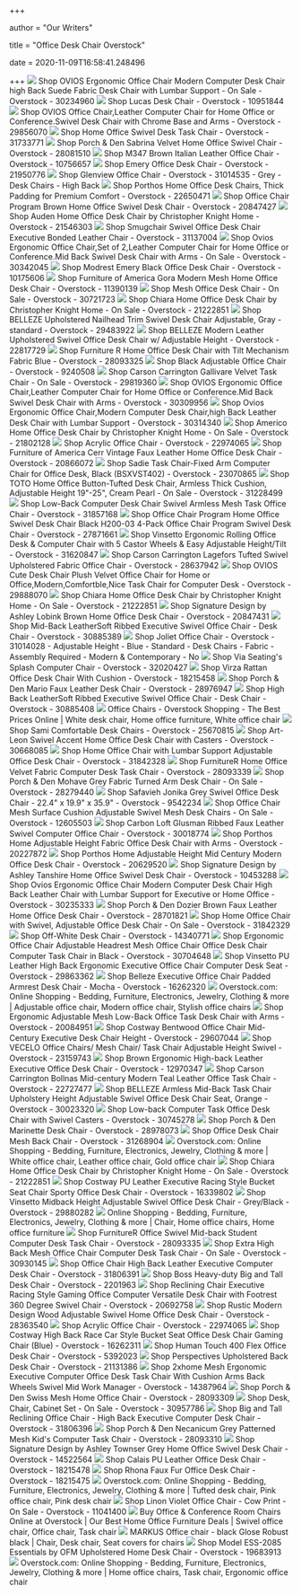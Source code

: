 +++
        
author = "Our Writers"
        
title = "Office Desk Chair Overstock"
        
date = 2020-11-09T16:58:41.248496
        
+++
[ ![](https://ak1.ostkcdn.com/images/products/30234960/Ovios-Ergonomic-Office-Chair-Computer-Desk-Chair-Suede-Fabric-Desk-Chair-with-Lumbar-Support-for-Executive-or-Home-Office-5ffd4177-31c8-4d2a-9574-8dce65b1637e_600.jpg?impolicy=medium)](https://ak1.ostkcdn.com/images/products/30234960/Ovios-Ergonomic-Office-Chair-Computer-Desk-Chair-Suede-Fabric-Desk-Chair-with-Lumbar-Support-for-Executive-or-Home-Office-5ffd4177-31c8-4d2a-9574-8dce65b1637e_600.jpg?impolicy=medium) Shop OVIOS Ergonomic Office Chair Modern Computer Desk Chair high Back  Suede Fabric Desk Chair with Lumbar Support - On Sale - Overstock - 30234960
[ ![](https://ak1.ostkcdn.com/images/products/10951844/Lucas-Desk-Chair-5ebed254-9109-43a5-94c3-53382db57240_600.jpg?impolicy=medium)](https://ak1.ostkcdn.com/images/products/10951844/Lucas-Desk-Chair-5ebed254-9109-43a5-94c3-53382db57240_600.jpg?impolicy=medium) Shop Lucas Desk Chair - Overstock - 10951844
[ ![](https://ak1.ostkcdn.com/images/products/29856070/OVIOS-Office-Chair-Computer-Chair-for-Home-Office-or-Conference.Swivel-Desk-Chair-with-Golden-Base-and-Arms-ed147dc9-18e4-4117-be2b-89cc270b6c65_600.jpg?impolicy=medium)](https://ak1.ostkcdn.com/images/products/29856070/OVIOS-Office-Chair-Computer-Chair-for-Home-Office-or-Conference.Swivel-Desk-Chair-with-Golden-Base-and-Arms-ed147dc9-18e4-4117-be2b-89cc270b6c65_600.jpg?impolicy=medium) Shop OVIOS Office Chair,Leather Computer Chair for Home Office or  Conference.Swivel Desk Chair with Chrome Base and Arms - Overstock -  29856070
[ ![](https://ak1.ostkcdn.com/images/products/is/images/direct/679f156b411538bb3f8f534814f2d41947d6f0d2/Home-Office-Swivel-Desk-Task-Chair.jpg?impolicy=medium)](https://ak1.ostkcdn.com/images/products/is/images/direct/679f156b411538bb3f8f534814f2d41947d6f0d2/Home-Office-Swivel-Desk-Task-Chair.jpg?impolicy=medium) Shop Home Office Swivel Desk Task Chair - Overstock - 31733771
[ ![](https://ak1.ostkcdn.com/images/products/is/images/direct/255e318957c6e7b39c8fffe3f7014954dc07edbe/Porch-%26-Den-Sabrina-Velvet-Home-Office-Swivel-Chair.jpg?impolicy=medium)](https://ak1.ostkcdn.com/images/products/is/images/direct/255e318957c6e7b39c8fffe3f7014954dc07edbe/Porch-%26-Den-Sabrina-Velvet-Home-Office-Swivel-Chair.jpg?impolicy=medium) Shop Porch & Den Sabrina Velvet Home Office Swivel Chair - Overstock -  28081510
[ ![](https://ak1.ostkcdn.com/images/products/10756657/M347-Genuine-Brown-Italian-Leather-Office-Chair-58bb1401-d4ce-4b23-a6b2-765d83b35e3d_600.jpg?impolicy=medium)](https://ak1.ostkcdn.com/images/products/10756657/M347-Genuine-Brown-Italian-Leather-Office-Chair-58bb1401-d4ce-4b23-a6b2-765d83b35e3d_600.jpg?impolicy=medium) Shop M347 Brown Italian Leather Office Chair - Overstock - 10756657
[ ![](https://ak1.ostkcdn.com/images/products/21950776/Emery-Office-Desk-Chair-05128253-496e-474f-9e72-4695b0ec313d_600.jpg?impolicy=medium)](https://ak1.ostkcdn.com/images/products/21950776/Emery-Office-Desk-Chair-05128253-496e-474f-9e72-4695b0ec313d_600.jpg?impolicy=medium) Shop Emery Office Desk Chair - Overstock - 21950776
[ ![](https://ak1.ostkcdn.com/images/products/is/images/direct/38f385c67cc5c86928724c11435fb4175b34db12/Glenview-Office-Chair.jpg?impolicy=medium)](https://ak1.ostkcdn.com/images/products/is/images/direct/38f385c67cc5c86928724c11435fb4175b34db12/Glenview-Office-Chair.jpg?impolicy=medium) Shop Glenview Office Chair - Overstock - 31014535 - Grey - Desk Chairs -  High Back
[ ![](https://ak1.ostkcdn.com/images/products/is/images/direct/f53f219edd08872c7b20d33835b9230751fa605d/Porthos-Home-Office-Desk-Chairs%2C-Thick-Padding-for-Premium-Comfort.jpg?impolicy=medium)](https://ak1.ostkcdn.com/images/products/is/images/direct/f53f219edd08872c7b20d33835b9230751fa605d/Porthos-Home-Office-Desk-Chairs%2C-Thick-Padding-for-Premium-Comfort.jpg?impolicy=medium) Shop Porthos Home Office Desk Chairs, Thick Padding for Premium Comfort -  Overstock - 22650471
[ ![](https://ak1.ostkcdn.com/images/products/is/images/direct/ba75c8e391cde5981aa30b5a1d9a4b2953f9941e/Office-Chair-Program-Brown-Home-Office-Swivel-Desk-Chair.jpg?impolicy=medium)](https://ak1.ostkcdn.com/images/products/is/images/direct/ba75c8e391cde5981aa30b5a1d9a4b2953f9941e/Office-Chair-Program-Brown-Home-Office-Swivel-Desk-Chair.jpg?impolicy=medium) Shop Office Chair Program Brown Home Office Swivel Desk Chair - Overstock -  20847427
[ ![](https://ak1.ostkcdn.com/images/products/21546303/Auden-Home-Office-Desk-Chair-by-Christopher-Knight-Home-73d07c50-0c42-4239-9f21-2f8e2bd2b4bd_600.jpg?impolicy=medium)](https://ak1.ostkcdn.com/images/products/21546303/Auden-Home-Office-Desk-Chair-by-Christopher-Knight-Home-73d07c50-0c42-4239-9f21-2f8e2bd2b4bd_600.jpg?impolicy=medium) Shop Auden Home Office Desk Chair by Christopher Knight Home - Overstock -  21546303
[ ![](https://ak1.ostkcdn.com/images/products/31137004/Smugchair-Swivel-Office-Desk-Chair-Executive-Bonded-Leather-Chair-e5ba8835-4e0b-45e6-816d-87e6eb95c304_600.jpg?impolicy=medium)](https://ak1.ostkcdn.com/images/products/31137004/Smugchair-Swivel-Office-Desk-Chair-Executive-Bonded-Leather-Chair-e5ba8835-4e0b-45e6-816d-87e6eb95c304_600.jpg?impolicy=medium) Shop Smugchair Swivel Office Desk Chair Executive Bonded Leather Chair -  Overstock - 31137004
[ ![](https://ak1.ostkcdn.com/images/products/30342045/OVIOS-Ergonomic-Office-Chair-Set-of-2-Leather-Computer-Chair-for-Home-Office-or-Conference.Mid-Back-Swivel-Desk-Chair-with-Arms-fc2d8fd4-5f8c-436c-833e-222b2e37ba94_600.jpg?impolicy=medium)](https://ak1.ostkcdn.com/images/products/30342045/OVIOS-Ergonomic-Office-Chair-Set-of-2-Leather-Computer-Chair-for-Home-Office-or-Conference.Mid-Back-Swivel-Desk-Chair-with-Arms-fc2d8fd4-5f8c-436c-833e-222b2e37ba94_600.jpg?impolicy=medium) Shop Ovios Ergonomic Office Chair,Set of 2,Leather Computer Chair for Home  Office or Conference.Mid Back Swivel Desk Chair with Arms - On Sale -  Overstock - 30342045
[ ![](https://ak1.ostkcdn.com/images/products/10175606/Modrest-Emery-Black-Office-Desk-Chair-4750b070-92ff-4f1e-98ea-d80f948e9ff1_600.jpg?impolicy=medium)](https://ak1.ostkcdn.com/images/products/10175606/Modrest-Emery-Black-Office-Desk-Chair-4750b070-92ff-4f1e-98ea-d80f948e9ff1_600.jpg?impolicy=medium) Shop Modrest Emery Black Office Desk Chair - Overstock - 10175606
[ ![](https://ak1.ostkcdn.com/images/products/11390139/Furniture-of-America-Kraemer-Web-Mesh-Adjustable-Office-Chair-f82edba7-749e-4ad2-96a9-d3ccb98e74ab_600.jpg?impolicy=medium)](https://ak1.ostkcdn.com/images/products/11390139/Furniture-of-America-Kraemer-Web-Mesh-Adjustable-Office-Chair-f82edba7-749e-4ad2-96a9-d3ccb98e74ab_600.jpg?impolicy=medium) Shop Furniture of America Gora Modern Mesh Home Office Desk Chair -  Overstock - 11390139
[ ![](https://ak1.ostkcdn.com/images/products/30721723/Mesh-Office-Desk-Chair-b7310ecd-ee15-4063-91db-3859713a2cf6_600.jpg?impolicy=medium)](https://ak1.ostkcdn.com/images/products/30721723/Mesh-Office-Desk-Chair-b7310ecd-ee15-4063-91db-3859713a2cf6_600.jpg?impolicy=medium) Shop Mesh Office Desk Chair - On Sale - Overstock - 30721723
[ ![](https://ak1.ostkcdn.com/images/products/is/images/direct/d85eacf2cf62335988f2a75b0a12316d64ccee92/Chiara-Home-Office-Desk-Chair-by-Christopher-Knight-Home.jpg?impolicy=medium)](https://ak1.ostkcdn.com/images/products/is/images/direct/d85eacf2cf62335988f2a75b0a12316d64ccee92/Chiara-Home-Office-Desk-Chair-by-Christopher-Knight-Home.jpg?impolicy=medium) Shop Chiara Home Office Desk Chair by Christopher Knight Home - On Sale -  Overstock - 21222851
[ ![](https://ak1.ostkcdn.com/images/products/is/images/direct/5028b964a0c3e0efb0fbf444e4aa0245c077203f/BELLEZE-Upholstered-Fabric-Task-Chair-Nailhead-Trim-Swivel-Office-Desk-Chair-Height-Adjustable%2C-Gray.jpg?impolicy=medium)](https://ak1.ostkcdn.com/images/products/is/images/direct/5028b964a0c3e0efb0fbf444e4aa0245c077203f/BELLEZE-Upholstered-Fabric-Task-Chair-Nailhead-Trim-Swivel-Office-Desk-Chair-Height-Adjustable%2C-Gray.jpg?impolicy=medium) Shop BELLEZE Upholstered Nailhead Trim Swivel Desk Chair Adjustable, Gray -  standard - Overstock - 29483922
[ ![](https://ak1.ostkcdn.com/images/products/is/images/direct/f2f972748668980fdcaeca6d5954e3d7bfaa259f/BELLEZE-Modern-Leather-Upholstered-Swivel-Office-Desk-Chair-w--Adjustable-Height.jpg?impolicy=medium)](https://ak1.ostkcdn.com/images/products/is/images/direct/f2f972748668980fdcaeca6d5954e3d7bfaa259f/BELLEZE-Modern-Leather-Upholstered-Swivel-Office-Desk-Chair-w--Adjustable-Height.jpg?impolicy=medium) Shop BELLEZE Modern Leather Upholstered Swivel Office Desk Chair w/  Adjustable Height - Overstock - 22817729
[ ![](https://ak1.ostkcdn.com/images/products/28093325/FurnitureR-Home-Office-Executive-Chair-with-Tilt-Mechanism-Fabric-Blue-1e4c8e08-8199-422f-9393-ca5ff20a095a_600.jpg?impolicy=medium)](https://ak1.ostkcdn.com/images/products/28093325/FurnitureR-Home-Office-Executive-Chair-with-Tilt-Mechanism-Fabric-Blue-1e4c8e08-8199-422f-9393-ca5ff20a095a_600.jpg?impolicy=medium) Shop Furniture R Home Office Desk Chair with Tilt Mechanism Fabric Blue -  Overstock - 28093325
[ ![](https://ak1.ostkcdn.com/images/products/9240508/Black-Adjustable-Office-Chair-02ed0c34-5fd8-41ec-a54f-069223c0b222_600.jpg?impolicy=medium)](https://ak1.ostkcdn.com/images/products/9240508/Black-Adjustable-Office-Chair-02ed0c34-5fd8-41ec-a54f-069223c0b222_600.jpg?impolicy=medium) Shop Black Adjustable Office Chair - Overstock - 9240508
[ ![](https://ak1.ostkcdn.com/images/products/29819360/Carson-Carrington-Gallivare-Velvet-Task-Chair-0742fe8a-2a1e-4f65-8661-77e9329a29a7_600.jpg?impolicy=medium)](https://ak1.ostkcdn.com/images/products/29819360/Carson-Carrington-Gallivare-Velvet-Task-Chair-0742fe8a-2a1e-4f65-8661-77e9329a29a7_600.jpg?impolicy=medium) Shop Carson Carrington Gallivare Velvet Task Chair - On Sale - Overstock -  29819360
[ ![](https://ak1.ostkcdn.com/images/products/is/images/direct/92212a29be9d337b4136836012beb20b6565de79/OVIOS-Ergonomic-Office-Chair%2CLeather-Computer-Chair-for-Home-Office-or-Conference.Mid-Back-Swivel-Desk-Chair-with-Arms.jpg?impolicy=medium)](https://ak1.ostkcdn.com/images/products/is/images/direct/92212a29be9d337b4136836012beb20b6565de79/OVIOS-Ergonomic-Office-Chair%2CLeather-Computer-Chair-for-Home-Office-or-Conference.Mid-Back-Swivel-Desk-Chair-with-Arms.jpg?impolicy=medium) Shop OVIOS Ergonomic Office Chair,Leather Computer Chair for Home Office or  Conference.Mid Back Swivel Desk Chair with Arms - Overstock - 30309956
[ ![](https://ak1.ostkcdn.com/images/products/30314340/Ovios-Ergonomic-Office-Chair-Modern-Computer-Desk-Chair-high-Back-Leather-Desk-Chair-with-Lumbar-Support-e5bc504e-f809-494a-8805-a13bb1d0825b_600.jpg?impolicy=medium)](https://ak1.ostkcdn.com/images/products/30314340/Ovios-Ergonomic-Office-Chair-Modern-Computer-Desk-Chair-high-Back-Leather-Desk-Chair-with-Lumbar-Support-e5bc504e-f809-494a-8805-a13bb1d0825b_600.jpg?impolicy=medium) Shop Ovios Ergonomic Office Chair,Modern Computer Desk Chair,high Back Leather  Desk Chair with Lumbar Support - Overstock - 30314340
[ ![](https://ak1.ostkcdn.com/images/products/is/images/direct/484433cc0d1bf25f157749582a829573e8144fb8/Americo-Home-Office-Desk-Chair-by-Christopher-Knight-Home.jpg)](https://ak1.ostkcdn.com/images/products/is/images/direct/484433cc0d1bf25f157749582a829573e8144fb8/Americo-Home-Office-Desk-Chair-by-Christopher-Knight-Home.jpg) Shop Americo Home Office Desk Chair by Christopher Knight Home - On Sale -  Overstock - 21802128
[ ![](https://ak1.ostkcdn.com/images/products/22974065/Acrylic-Office-Chair-ca8aa6da-74bf-4d73-a4f1-ea43dad7700f_600.jpg?impolicy=medium)](https://ak1.ostkcdn.com/images/products/22974065/Acrylic-Office-Chair-ca8aa6da-74bf-4d73-a4f1-ea43dad7700f_600.jpg?impolicy=medium) Shop Acrylic Office Chair - Overstock - 22974065
[ ![](https://ak1.ostkcdn.com/images/products/20866072/Furniture-of-America-Denton-Tufted-Breathable-Leatherette-Office-Chair-f5046349-201a-4cd4-bcb1-77c0b6827832_600.jpg?impolicy=medium)](https://ak1.ostkcdn.com/images/products/20866072/Furniture-of-America-Denton-Tufted-Breathable-Leatherette-Office-Chair-f5046349-201a-4cd4-bcb1-77c0b6827832_600.jpg?impolicy=medium) Shop Furniture of America Cerr Vintage Faux Leather Home Office Desk Chair  - Overstock - 20866072
[ ![](https://ak1.ostkcdn.com/images/products/23070865/Sadie-Task-Chair-Fixed-Arm-Computer-Chair-for-Office-Desk-Black-BSXVST402-3462c9e5-d0dc-47a1-968a-595530ec647e_600.jpg?impolicy=medium)](https://ak1.ostkcdn.com/images/products/23070865/Sadie-Task-Chair-Fixed-Arm-Computer-Chair-for-Office-Desk-Black-BSXVST402-3462c9e5-d0dc-47a1-968a-595530ec647e_600.jpg?impolicy=medium) Shop Sadie Task Chair-Fixed Arm Computer Chair for Office Desk, Black  (BSXVST402) - Overstock - 23070865
[ ![](https://ak1.ostkcdn.com/images/products/is/images/direct/7cff1680931035ba46d620ee05be83d7e30d8300/TOTO-Home-Office-Button-Tufted-Desk-Chair%2C-Armless-Thick-Cushion%2C-Adjustable-Height-19%22-25%22%2C-Cream-Pearl.jpg?impolicy=medium)](https://ak1.ostkcdn.com/images/products/is/images/direct/7cff1680931035ba46d620ee05be83d7e30d8300/TOTO-Home-Office-Button-Tufted-Desk-Chair%2C-Armless-Thick-Cushion%2C-Adjustable-Height-19%22-25%22%2C-Cream-Pearl.jpg?impolicy=medium) Shop TOTO Home Office Button-Tufted Desk Chair, Armless Thick Cushion,  Adjustable Height 19"-25", Cream Pearl - On Sale - Overstock - 31228499
[ ![](https://ak1.ostkcdn.com/images/products/is/images/direct/a788955620a53a0811706a0c00cbd4681d092462/Low-Back-Computer-Desk-Chair-Swivel-Armless-Mesh-Task-Office-Chair.jpg?impolicy=medium)](https://ak1.ostkcdn.com/images/products/is/images/direct/a788955620a53a0811706a0c00cbd4681d092462/Low-Back-Computer-Desk-Chair-Swivel-Armless-Mesh-Task-Office-Chair.jpg?impolicy=medium) Shop Low-Back Computer Desk Chair Swivel Armless Mesh Task Office Chair -  Overstock - 31857168
[ ![](https://ak1.ostkcdn.com/images/products/is/images/direct/44d44a0427ee4fb5eb4839a15ca710ede26ce2a5/Office-Chair-Program-Home-Office-Swivel-Desk-Chair-Black-H200-03-4-Pack-Office-Chair-Program-Swivel-Desk-Chair.jpg?impolicy=medium)](https://ak1.ostkcdn.com/images/products/is/images/direct/44d44a0427ee4fb5eb4839a15ca710ede26ce2a5/Office-Chair-Program-Home-Office-Swivel-Desk-Chair-Black-H200-03-4-Pack-Office-Chair-Program-Swivel-Desk-Chair.jpg?impolicy=medium) Shop Office Chair Program Home Office Swivel Desk Chair Black H200-03  4-Pack Office Chair Program Swivel Desk Chair - Overstock - 27871661
[ ![](https://ak1.ostkcdn.com/images/products/is/images/direct/e53f5434c0bba9672b5c531c0d9639fbc552d94e/Vinsetto-Ergonomic-Rolling-Office-Desk-%26-Computer-Chair-with-5-Castor-Wheels-%26-Easy-Adjustable-Height-Tilt.jpg?impolicy=medium)](https://ak1.ostkcdn.com/images/products/is/images/direct/e53f5434c0bba9672b5c531c0d9639fbc552d94e/Vinsetto-Ergonomic-Rolling-Office-Desk-%26-Computer-Chair-with-5-Castor-Wheels-%26-Easy-Adjustable-Height-Tilt.jpg?impolicy=medium) Shop Vinsetto Ergonomic Rolling Office Desk & Computer Chair with 5 Castor  Wheels & Easy Adjustable Height/Tilt - Overstock - 31620847
[ ![](https://ak1.ostkcdn.com/images/products/28637942/Regent-Tufted-Button-Swivel-Upholstered-Fabric-Office-Chair-a737d69b-b64f-494e-bac9-6f2645d5bd61_600.jpg?impolicy=medium)](https://ak1.ostkcdn.com/images/products/28637942/Regent-Tufted-Button-Swivel-Upholstered-Fabric-Office-Chair-a737d69b-b64f-494e-bac9-6f2645d5bd61_600.jpg?impolicy=medium) Shop Carson Carrington Lagefors Tufted Swivel Upholstered Fabric Office  Chair - Overstock - 28637942
[ ![](https://ak1.ostkcdn.com/images/products/29888070/OVIOS-Cute-Desk-Chair-Plush-Velvet-Office-Chair-for-Home-or-Office-Modern-Comfortble-Nice-Task-Chair-for-Computer-Desk-5b163ac8-1008-410f-bf59-e3ac895c0bca_600.jpg?impolicy=medium)](https://ak1.ostkcdn.com/images/products/29888070/OVIOS-Cute-Desk-Chair-Plush-Velvet-Office-Chair-for-Home-or-Office-Modern-Comfortble-Nice-Task-Chair-for-Computer-Desk-5b163ac8-1008-410f-bf59-e3ac895c0bca_600.jpg?impolicy=medium) Shop OVIOS Cute Desk Chair Plush Velvet Office Chair for Home or Office,Modern,Comfortble,Nice  Task Chair for Computer Desk - Overstock - 29888070
[ ![](https://ak1.ostkcdn.com/images/products/is/images/direct/d16368ad46eb0af02ef4a129d63bed217ef85d71/Chiara-Home-Office-Desk-Chair-by-Christopher-Knight-Home.jpg?impolicy=medium)](https://ak1.ostkcdn.com/images/products/is/images/direct/d16368ad46eb0af02ef4a129d63bed217ef85d71/Chiara-Home-Office-Desk-Chair-by-Christopher-Knight-Home.jpg?impolicy=medium) Shop Chiara Home Office Desk Chair by Christopher Knight Home - On Sale -  Overstock - 21222851
[ ![](https://ak1.ostkcdn.com/images/products/20847431/Signature-Design-by-Ashley-Lobink-Brown-Home-Office-Desk-Chair-c978da0d-f339-4394-8f78-51320c2b18db_600.jpg?impolicy=medium)](https://ak1.ostkcdn.com/images/products/20847431/Signature-Design-by-Ashley-Lobink-Brown-Home-Office-Desk-Chair-c978da0d-f339-4394-8f78-51320c2b18db_600.jpg?impolicy=medium) Shop Signature Design by Ashley Lobink Brown Home Office Desk Chair -  Overstock - 20847431
[ ![](https://ak1.ostkcdn.com/images/products/is/images/direct/f7c6896284152f4315ea163779190d311954bb25/Mid-Back-LeatherSoft-Ribbed-Executive-Swivel-Office-Chair---Desk-Chair.jpg?impolicy=medium)](https://ak1.ostkcdn.com/images/products/is/images/direct/f7c6896284152f4315ea163779190d311954bb25/Mid-Back-LeatherSoft-Ribbed-Executive-Swivel-Office-Chair---Desk-Chair.jpg?impolicy=medium) Shop Mid-Back LeatherSoft Ribbed Executive Swivel Office Chair - Desk Chair  - Overstock - 30885389
[ ![](https://ak1.ostkcdn.com/images/products/is/images/direct/bada514e097d32f1d0ad6323f359241d8c3c253c/Joliet-Office-Chair.jpg?impolicy=medium)](https://ak1.ostkcdn.com/images/products/is/images/direct/bada514e097d32f1d0ad6323f359241d8c3c253c/Joliet-Office-Chair.jpg?impolicy=medium) Shop Joliet Office Chair - Overstock - 31014028 - Adjustable Height - Blue  - Standard - Desk Chairs - Fabric - Assembly Required - Modern &  Contemporary - No
[ ![](https://ak1.ostkcdn.com/images/products/is/images/direct/8369719cd78ad43160354a1ce2745a93d5654232/Via-Seating%27s-Splash-Computer-Chair.jpg?impolicy=medium)](https://ak1.ostkcdn.com/images/products/is/images/direct/8369719cd78ad43160354a1ce2745a93d5654232/Via-Seating%27s-Splash-Computer-Chair.jpg?impolicy=medium) Shop Via Seating's Splash Computer Chair - Overstock - 32020427
[ ![](https://ak1.ostkcdn.com/images/products/18215458/Virza-Rattan-Office-Desk-Chair-With-Cushion-91fc63ec-1bed-409f-86b9-968a699dfc14_600.jpg?impolicy=medium)](https://ak1.ostkcdn.com/images/products/18215458/Virza-Rattan-Office-Desk-Chair-With-Cushion-91fc63ec-1bed-409f-86b9-968a699dfc14_600.jpg?impolicy=medium) Shop Virza Rattan Office Desk Chair With Cushion - Overstock - 18215458
[ ![](https://ak1.ostkcdn.com/images/products/28976947/Porch-Den-Mario-Faux-Leather-Desk-Chair-7ee205fd-c6b6-44e0-893c-77dffb1cbd2e_600.jpg?impolicy=medium)](https://ak1.ostkcdn.com/images/products/28976947/Porch-Den-Mario-Faux-Leather-Desk-Chair-7ee205fd-c6b6-44e0-893c-77dffb1cbd2e_600.jpg?impolicy=medium) Shop Porch & Den Mario Faux Leather Desk Chair - Overstock - 28976947
[ ![](https://ak1.ostkcdn.com/images/products/is/images/direct/35245cf5d70cdf9be4508c66f2fad175b4fa77dc/High-Back-LeatherSoft-Ribbed-Executive-Swivel-Office-Chair---Desk-Chair.jpg?impolicy=medium)](https://ak1.ostkcdn.com/images/products/is/images/direct/35245cf5d70cdf9be4508c66f2fad175b4fa77dc/High-Back-LeatherSoft-Ribbed-Executive-Swivel-Office-Chair---Desk-Chair.jpg?impolicy=medium) Shop High Back LeatherSoft Ribbed Executive Swivel Office Chair - Desk Chair  - Overstock - 30885408
[ ![](https://i.pinimg.com/originals/26/b8/8c/26b88c400c964a71472194ee6e3ecac4.jpg)](https://i.pinimg.com/originals/26/b8/8c/26b88c400c964a71472194ee6e3ecac4.jpg) Office Chairs - Overstock Shopping - The Best Prices Online | White desk  chair, Home office furniture, White office chair
[ ![](https://ak1.ostkcdn.com/images/products/is/images/direct/2699927c943e6ab1f62742f0064d81562a56d761/Sami-Comfortable-Desk-Chairs.jpg?impolicy=medium)](https://ak1.ostkcdn.com/images/products/is/images/direct/2699927c943e6ab1f62742f0064d81562a56d761/Sami-Comfortable-Desk-Chairs.jpg?impolicy=medium) Shop Sami Comfortable Desk Chairs - Overstock - 25670815
[ ![](https://ak1.ostkcdn.com/images/products/is/images/direct/40b5e17f601af1febfabe20755ac151f409dbf1a/Art-Leon-Swivel-Accent-Home-Office-Desk-Chair-with-Casters.jpg?impolicy=medium)](https://ak1.ostkcdn.com/images/products/is/images/direct/40b5e17f601af1febfabe20755ac151f409dbf1a/Art-Leon-Swivel-Accent-Home-Office-Desk-Chair-with-Casters.jpg?impolicy=medium) Shop Art-Leon Swivel Accent Home Office Desk Chair with Casters - Overstock  - 30668085
[ ![](https://ak1.ostkcdn.com/images/products/is/images/direct/27090ddc636265c2c88dc4d842980df2fc881320/Home-Office-Chair-with-Lumbar-Support-Adjustable-Office-Desk-Chair.jpg?impolicy=medium)](https://ak1.ostkcdn.com/images/products/is/images/direct/27090ddc636265c2c88dc4d842980df2fc881320/Home-Office-Chair-with-Lumbar-Support-Adjustable-Office-Desk-Chair.jpg?impolicy=medium) Shop Home Office Chair with Lumbar Support Adjustable Office Desk Chair -  Overstock - 31842328
[ ![](https://ak1.ostkcdn.com/images/products/28093339/FurnitureR-Home-Office-Velvet-Fabric-Computer-Desk-Task-Chair-bac00735-922b-481b-9b8f-cf4cd99e23ba_600.jpg?impolicy=medium)](https://ak1.ostkcdn.com/images/products/28093339/FurnitureR-Home-Office-Velvet-Fabric-Computer-Desk-Task-Chair-bac00735-922b-481b-9b8f-cf4cd99e23ba_600.jpg?impolicy=medium) Shop FurnitureR Home Office Velvet Fabric Computer Desk Task Chair -  Overstock - 28093339
[ ![](https://ak1.ostkcdn.com/images/products/28279440/FurnitureR-Manager-Home-Office-Desk-Chair-Fabric-in-Grey-6b90b894-1164-41bb-9353-d7b2ee55a0ff_600.jpg?impolicy=medium)](https://ak1.ostkcdn.com/images/products/28279440/FurnitureR-Manager-Home-Office-Desk-Chair-Fabric-in-Grey-6b90b894-1164-41bb-9353-d7b2ee55a0ff_600.jpg?impolicy=medium) Shop Porch & Den Mohave Grey Fabric Turned Arm Desk Chair - On Sale -  Overstock - 28279440
[ ![](https://ak1.ostkcdn.com/images/products/9542234/Safavieh-Jonika-Grey-Desk-Chair-22.4-x-19.9-x-35.9-819d0b69-3196-4e4c-8a80-2baf231c2eb3_600.jpg?impolicy=medium)](https://ak1.ostkcdn.com/images/products/9542234/Safavieh-Jonika-Grey-Desk-Chair-22.4-x-19.9-x-35.9-819d0b69-3196-4e4c-8a80-2baf231c2eb3_600.jpg?impolicy=medium) Shop Safavieh Jonika Grey Swivel Office Desk Chair - 22.4" x 19.9" x 35.9"  - Overstock - 9542234
[ ![](https://ak1.ostkcdn.com/images/products/is/images/direct/eccdc7e4f92c3ad10874a17ee5385b8c5c6d7831/Office-Chair-PU-Surface-Cushion-Adjustable-Swivel-Mesh-Desk-Chairs.jpg?impolicy=medium)](https://ak1.ostkcdn.com/images/products/is/images/direct/eccdc7e4f92c3ad10874a17ee5385b8c5c6d7831/Office-Chair-PU-Surface-Cushion-Adjustable-Swivel-Mesh-Desk-Chairs.jpg?impolicy=medium) Shop Office Chair Mesh Surface Cushion Adjustable Swivel Mesh Desk Chairs -  On Sale - Overstock - 12605503
[ ![](https://ak1.ostkcdn.com/images/products/30018774/MidBack-Faux-Leather-Swivel-Conference-Task-Computer-Office-Ribbed-Chair-18cb5677-5d2e-4826-918f-2efeb6a6af9e_600.jpg?impolicy=medium)](https://ak1.ostkcdn.com/images/products/30018774/MidBack-Faux-Leather-Swivel-Conference-Task-Computer-Office-Ribbed-Chair-18cb5677-5d2e-4826-918f-2efeb6a6af9e_600.jpg?impolicy=medium) Shop Carbon Loft Glusman Ribbed Faux Leather Swivel Computer Office Chair -  Overstock - 30018774
[ ![](https://ak1.ostkcdn.com/images/products/20227872/Porthos-Home-Adjustable-Height-Fabric-Office-Desk-Chair-with-Arms-81417b64-b243-47ad-872f-23d45932d340.jpg)](https://ak1.ostkcdn.com/images/products/20227872/Porthos-Home-Adjustable-Height-Fabric-Office-Desk-Chair-with-Arms-81417b64-b243-47ad-872f-23d45932d340.jpg) Shop Porthos Home Adjustable Height Fabric Office Desk Chair with Arms -  Overstock - 20227872
[ ![](https://ak1.ostkcdn.com/images/products/20629520/Porthos-Home-Adjustable-Height-Mid-Century-Modern-Office-Desk-Chair-ec1af8ee-cee9-4dc3-b103-027b52b7b6c7_600.jpg?impolicy=medium)](https://ak1.ostkcdn.com/images/products/20629520/Porthos-Home-Adjustable-Height-Mid-Century-Modern-Office-Desk-Chair-ec1af8ee-cee9-4dc3-b103-027b52b7b6c7_600.jpg?impolicy=medium) Shop Porthos Home Adjustable Height Mid Century Modern Office Desk Chair -  Overstock - 20629520
[ ![](https://ak1.ostkcdn.com/images/products/10453288/Signature-Design-by-Ashley-Tanshire-Home-Office-Swivel-Desk-Chair-69230b37-9d89-4e02-a4e8-3dbe3fcf62dc_600.jpg?impolicy=medium)](https://ak1.ostkcdn.com/images/products/10453288/Signature-Design-by-Ashley-Tanshire-Home-Office-Swivel-Desk-Chair-69230b37-9d89-4e02-a4e8-3dbe3fcf62dc_600.jpg?impolicy=medium) Shop Signature Design by Ashley Tanshire Home Office Swivel Desk Chair -  Overstock - 10453288
[ ![](https://ak1.ostkcdn.com/images/products/30235333/OVIOS-Office-Chair-Modern-Leather-Computer-Chair-High-Back-Swivel-Desk-Chair-1557d4df-f0b6-47ae-9936-1f84f6e6fa55_600.jpg?impolicy=medium)](https://ak1.ostkcdn.com/images/products/30235333/OVIOS-Office-Chair-Modern-Leather-Computer-Chair-High-Back-Swivel-Desk-Chair-1557d4df-f0b6-47ae-9936-1f84f6e6fa55_600.jpg?impolicy=medium) Shop Ovios Ergonomic Office Chair Modern Computer Desk Chair High Back Leather  Chair with Lumbar Support for Executive or Home Office - Overstock -  30235333
[ ![](https://ak1.ostkcdn.com/images/products/28701821/Furniture-R-Home-Office-Desk-Chair-Faux-Leather-Brown-9b1e66ae-0d1e-4375-b8f6-39358addb460_600.jpg?impolicy=medium)](https://ak1.ostkcdn.com/images/products/28701821/Furniture-R-Home-Office-Desk-Chair-Faux-Leather-Brown-9b1e66ae-0d1e-4375-b8f6-39358addb460_600.jpg?impolicy=medium) Shop Porch & Den Dozier Brown Faux Leather Home Office Desk Chair -  Overstock - 28701821
[ ![](https://ak1.ostkcdn.com/images/products/is/images/direct/b86e4d867a64d7c1d758f0a72d110a87b35d08a8/Home-Office-Chair-with-Swivel%2C-Adjustable-Office-Desk-Chair.jpg?impolicy=medium)](https://ak1.ostkcdn.com/images/products/is/images/direct/b86e4d867a64d7c1d758f0a72d110a87b35d08a8/Home-Office-Chair-with-Swivel%2C-Adjustable-Office-Desk-Chair.jpg?impolicy=medium) Shop Home Office Chair with Swivel, Adjustable Office Desk Chair - On Sale  - Overstock - 31842329
[ ![](https://ak1.ostkcdn.com/images/products/14340771/Barcalounger-Off-white-Desk-Chair-4237cbdf-8862-4edf-bd75-f29757a0b25d_600.jpg?impolicy=medium)](https://ak1.ostkcdn.com/images/products/14340771/Barcalounger-Off-white-Desk-Chair-4237cbdf-8862-4edf-bd75-f29757a0b25d_600.jpg?impolicy=medium) Shop Off-White Desk Chair - Overstock - 14340771
[ ![](https://ak1.ostkcdn.com/images/products/30704648/Ergonomic-Office-Chair-Adjustable-Headrest-Mesh-Office-Chair-Office-Desk-Chair-Computer-Task-Chair-in-Black-N-A-b6254a40-9470-4d91-b978-d9da0e55c91b_600.jpg?impolicy=medium)](https://ak1.ostkcdn.com/images/products/30704648/Ergonomic-Office-Chair-Adjustable-Headrest-Mesh-Office-Chair-Office-Desk-Chair-Computer-Task-Chair-in-Black-N-A-b6254a40-9470-4d91-b978-d9da0e55c91b_600.jpg?impolicy=medium) Shop Ergonomic Office Chair Adjustable Headrest Mesh Office Chair Office  Desk Chair Computer Task Chair in Black - Overstock - 30704648
[ ![](https://ak1.ostkcdn.com/images/products/29863362/Vinsetto-PU-Leather-High-Back-Ergonomic-Executive-Office-Chair-Computer-Desk-Seat-e961f171-1802-4a36-999e-c48d1d6b8e95_600.jpg?impolicy=medium)](https://ak1.ostkcdn.com/images/products/29863362/Vinsetto-PU-Leather-High-Back-Ergonomic-Executive-Office-Chair-Computer-Desk-Seat-e961f171-1802-4a36-999e-c48d1d6b8e95_600.jpg?impolicy=medium) Shop Vinsetto PU Leather High Back Ergonomic Executive Office Chair  Computer Desk Seat - Overstock - 29863362
[ ![](https://ak1.ostkcdn.com/images/products/is/images/direct/47900c8e894302da61ae2ff02c775365b53d7c0c/Belleze-Executive-Office-Chair-Ergonomic-Padded-Armrest-Computer-Desk-Chair---Mocha.jpg?impolicy=medium)](https://ak1.ostkcdn.com/images/products/is/images/direct/47900c8e894302da61ae2ff02c775365b53d7c0c/Belleze-Executive-Office-Chair-Ergonomic-Padded-Armrest-Computer-Desk-Chair---Mocha.jpg?impolicy=medium) Shop Belleze Executive Office Chair Padded Armrest Desk Chair - Mocha -  Overstock - 16262320
[ ![](https://i.pinimg.com/originals/f2/b7/d7/f2b7d7bcb2a8cc0c4e1ec697062651b8.jpg)](https://i.pinimg.com/originals/f2/b7/d7/f2b7d7bcb2a8cc0c4e1ec697062651b8.jpg) Overstock.com: Online Shopping - Bedding, Furniture, Electronics, Jewelry,  Clothing & more | Adjustable office chair, Modern office chair, Stylish office  chairs
[ ![](https://ak1.ostkcdn.com/images/products/20084951/Ergonomic-Adjustable-Mesh-Low-Back-Office-Task-Desk-Chair-with-Arms-22b63ecd-0de9-471f-9c66-b08c587d85dd_600.jpg?impolicy=medium)](https://ak1.ostkcdn.com/images/products/20084951/Ergonomic-Adjustable-Mesh-Low-Back-Office-Task-Desk-Chair-with-Arms-22b63ecd-0de9-471f-9c66-b08c587d85dd_600.jpg?impolicy=medium) Shop Ergonomic Adjustable Mesh Low-Back Office Task Desk Chair with Arms -  Overstock - 20084951
[ ![](https://ak1.ostkcdn.com/images/products/is/images/direct/9890010e1750f9d723eaed2c1683a98491af2250/Costway-Bentwood-Office-Chair-Mid-Century-Executive-Desk-Chair-Height-Adjustable-Swivel.jpg?impolicy=medium)](https://ak1.ostkcdn.com/images/products/is/images/direct/9890010e1750f9d723eaed2c1683a98491af2250/Costway-Bentwood-Office-Chair-Mid-Century-Executive-Desk-Chair-Height-Adjustable-Swivel.jpg?impolicy=medium) Shop Costway Bentwood Office Chair Mid-Century Executive Desk Chair Height  - Overstock - 29607044
[ ![](https://ak1.ostkcdn.com/images/products/is/images/direct/ebdd16bc7cd4b59efd8d03cdcaaca0ea38d642d3/VECELO-Office-Chair--Mesh-Chair--Task-Chair%2CAdjustable%2C-360-swivel.jpg?impolicy=medium)](https://ak1.ostkcdn.com/images/products/is/images/direct/ebdd16bc7cd4b59efd8d03cdcaaca0ea38d642d3/VECELO-Office-Chair--Mesh-Chair--Task-Chair%2CAdjustable%2C-360-swivel.jpg?impolicy=medium) Shop VECELO Office Chairs/ Mesh Chair/ Task Chair Adjustable Height Swivel  - Overstock - 23159743
[ ![](https://ak1.ostkcdn.com/images/products/12970347/Brown-Ergonomic-High-back-Leather-Executive-Office-Desk-Chair-f88b5af0-e57e-415f-8efd-0e802f1f5c78_600.jpg)](https://ak1.ostkcdn.com/images/products/12970347/Brown-Ergonomic-High-back-Leather-Executive-Office-Desk-Chair-f88b5af0-e57e-415f-8efd-0e802f1f5c78_600.jpg) Shop Brown Ergonomic High-back Leather Executive Office Desk Chair -  Overstock - 12970347
[ ![](https://ak1.ostkcdn.com/images/products/is/images/direct/249d50fec51b75124562642864da8ad462759e6b/Carson-Carrington-Bollnas-Mid-century-Modern-Teal-Leather-Office-Task-Chair.jpg?impolicy=medium)](https://ak1.ostkcdn.com/images/products/is/images/direct/249d50fec51b75124562642864da8ad462759e6b/Carson-Carrington-Bollnas-Mid-century-Modern-Teal-Leather-Office-Task-Chair.jpg?impolicy=medium) Shop Carson Carrington Bollnas Mid-century Modern Teal Leather Office Task  Chair - Overstock - 22727477
[ ![](https://ak1.ostkcdn.com/images/products/is/images/direct/e0e3fedc35846a80a4d848316189f4b910751551/BELLEZE-Armless-Mid-Back-Task-Chair-Upholstery-Height-Adjustable-Swivel-Office-Desk-Chair-Seat%2C-Orange.jpg?impolicy=medium)](https://ak1.ostkcdn.com/images/products/is/images/direct/e0e3fedc35846a80a4d848316189f4b910751551/BELLEZE-Armless-Mid-Back-Task-Chair-Upholstery-Height-Adjustable-Swivel-Office-Desk-Chair-Seat%2C-Orange.jpg?impolicy=medium) Shop BELLEZE Armless Mid-Back Task Chair Upholstery Height Adjustable Swivel  Office Desk Chair Seat, Orange - Overstock - 30023320
[ ![](https://ak1.ostkcdn.com/images/products/is/images/direct/c746003c9044eb905834f85ab6d13c8d728982d5/Low-back-Computer-Task-Office-Desk-Chair-with-Swivel-Casters.jpg?impolicy=medium)](https://ak1.ostkcdn.com/images/products/is/images/direct/c746003c9044eb905834f85ab6d13c8d728982d5/Low-back-Computer-Task-Office-Desk-Chair-with-Swivel-Casters.jpg?impolicy=medium) Shop Low-back Computer Task Office Desk Chair with Swivel Casters -  Overstock - 30745278
[ ![](https://ak1.ostkcdn.com/images/products/28978073/Porch-Den-Marinette-Desk-Chair-0af76bcf-72f9-4028-beec-f1a095bca7a2_600.jpg?impolicy=medium)](https://ak1.ostkcdn.com/images/products/28978073/Porch-Den-Marinette-Desk-Chair-0af76bcf-72f9-4028-beec-f1a095bca7a2_600.jpg?impolicy=medium) Shop Porch & Den Marinette Desk Chair - Overstock - 28978073
[ ![](https://ak1.ostkcdn.com/images/products/is/images/direct/b6b579a140678c3de00e567e68f2a1818a463a95/Office-Desk-Chair-Mesh-Back-Chair.jpg?impolicy=medium)](https://ak1.ostkcdn.com/images/products/is/images/direct/b6b579a140678c3de00e567e68f2a1818a463a95/Office-Desk-Chair-Mesh-Back-Chair.jpg?impolicy=medium) Shop Office Desk Chair Mesh Back Chair - Overstock - 31268904
[ ![](https://i.pinimg.com/474x/22/a0/b9/22a0b9ecb5ecc36ed33529b3508367ae.jpg)](https://i.pinimg.com/474x/22/a0/b9/22a0b9ecb5ecc36ed33529b3508367ae.jpg) Overstock.com: Online Shopping - Bedding, Furniture, Electronics, Jewelry,  Clothing & more | White office chair, Leather office chair, Gold office  chair
[ ![](https://ak1.ostkcdn.com/images/products/is/images/direct/b7e742d924aee6f6ec4449115cffa81b4dad7741/Chiara-Home-Office-Desk-Chair-by-Christopher-Knight-Home.jpg?impolicy=medium)](https://ak1.ostkcdn.com/images/products/is/images/direct/b7e742d924aee6f6ec4449115cffa81b4dad7741/Chiara-Home-Office-Desk-Chair-by-Christopher-Knight-Home.jpg?impolicy=medium) Shop Chiara Home Office Desk Chair by Christopher Knight Home - On Sale -  Overstock - 21222851
[ ![](https://ak1.ostkcdn.com/images/products/is/images/direct/d0dc36d6be3f19f2086a3cdc60f0f4e71e6a8ed3/Costway-PU-Leather-Executive-Racing-Style-Bucket-Seat-Chair-Sporty-Office-Desk-Chair.jpg?impolicy=medium)](https://ak1.ostkcdn.com/images/products/is/images/direct/d0dc36d6be3f19f2086a3cdc60f0f4e71e6a8ed3/Costway-PU-Leather-Executive-Racing-Style-Bucket-Seat-Chair-Sporty-Office-Desk-Chair.jpg?impolicy=medium) Shop Costway PU Leather Executive Racing Style Bucket Seat Chair Sporty Office  Desk Chair - Overstock - 16339802
[ ![](https://ak1.ostkcdn.com/images/products/29880282/Vinsetto-Midback-Height-Adjustable-Swivel-Office-Desk-Chair-Grey-Black-2c050885-b315-4c97-affa-f8655e754b1e_600.jpg?impolicy=medium)](https://ak1.ostkcdn.com/images/products/29880282/Vinsetto-Midback-Height-Adjustable-Swivel-Office-Desk-Chair-Grey-Black-2c050885-b315-4c97-affa-f8655e754b1e_600.jpg?impolicy=medium) Shop Vinsetto Midback Height Adjustable Swivel Office Desk Chair -  Grey/Black - Overstock - 29880282
[ ![](https://i.pinimg.com/474x/c7/d0/54/c7d054ae4ebde389928e7bdcb6903063.jpg)](https://i.pinimg.com/474x/c7/d0/54/c7d054ae4ebde389928e7bdcb6903063.jpg) Online Shopping - Bedding, Furniture, Electronics, Jewelry, Clothing & more  | Chair, Home office chairs, Home office furniture
[ ![](https://ak1.ostkcdn.com/images/products/28093335/FurnitureR-Office-Swivel-Mid-back-Student-Computer-Desk-Task-Chair-b008ba46-b642-4d59-b562-709591e120bf_600.jpg?impolicy=medium)](https://ak1.ostkcdn.com/images/products/28093335/FurnitureR-Office-Swivel-Mid-back-Student-Computer-Desk-Task-Chair-b008ba46-b642-4d59-b562-709591e120bf_600.jpg?impolicy=medium) Shop FurnitureR Office Swivel Mid-back Student Computer Desk Task Chair -  Overstock - 28093335
[ ![](https://ak1.ostkcdn.com/images/products/30930145/Extra-High-Back-Mesh-Office-Chair-Computer-Desk-Task-Chair-b2e7f99b-9e10-43a1-b7ae-6c84855fedd3_600.jpg?impolicy=medium)](https://ak1.ostkcdn.com/images/products/30930145/Extra-High-Back-Mesh-Office-Chair-Computer-Desk-Task-Chair-b2e7f99b-9e10-43a1-b7ae-6c84855fedd3_600.jpg?impolicy=medium) Shop Extra High Back Mesh Office Chair Computer Desk Task Chair - On Sale -  Overstock - 30930145
[ ![](https://ak1.ostkcdn.com/images/products/is/images/direct/a9b1e1649979083828868936643d0633a309cd26/Office-Chair-High-Back-Leather-Executive-Computer-Desk-Chair.jpg?impolicy=medium)](https://ak1.ostkcdn.com/images/products/is/images/direct/a9b1e1649979083828868936643d0633a309cd26/Office-Chair-High-Back-Leather-Executive-Computer-Desk-Chair.jpg?impolicy=medium) Shop Office Chair High Back Leather Executive Computer Desk Chair -  Overstock - 31806391
[ ![](https://ak1.ostkcdn.com/images/products/2201963/Boss-Heavy-duty-Big-and-Tall-Desk-Chair-296a8bee-f263-4588-854d-ec33acf1eea2_600.jpg?impolicy=medium)](https://ak1.ostkcdn.com/images/products/2201963/Boss-Heavy-duty-Big-and-Tall-Desk-Chair-296a8bee-f263-4588-854d-ec33acf1eea2_600.jpg?impolicy=medium) Shop Boss Heavy-duty Big and Tall Desk Chair - Overstock - 2201963
[ ![](https://ak1.ostkcdn.com/images/products/20692758/Reclining-Chair-Executive-Racing-Style-Gaming-Office-Computer-Versatile-Desk-Chair-with-Footrest-360-Degree-Swivel-Chair-126e83ee-cf12-4216-b874-ba1d30ca19e1_600.jpg?impolicy=medium)](https://ak1.ostkcdn.com/images/products/20692758/Reclining-Chair-Executive-Racing-Style-Gaming-Office-Computer-Versatile-Desk-Chair-with-Footrest-360-Degree-Swivel-Chair-126e83ee-cf12-4216-b874-ba1d30ca19e1_600.jpg?impolicy=medium) Shop Reclining Chair Executive Racing Style Gaming Office Computer  Versatile Desk Chair with Footrest 360 Degree Swivel Chair - Overstock -  20692758
[ ![](https://ak1.ostkcdn.com/images/products/28363540/Rustic-Modern-Design-Wood-Adjustable-Swivel-Home-Office-Desk-Chair-325dcad7-07bc-453c-9455-d7b933a3e224_600.jpg?impolicy=medium)](https://ak1.ostkcdn.com/images/products/28363540/Rustic-Modern-Design-Wood-Adjustable-Swivel-Home-Office-Desk-Chair-325dcad7-07bc-453c-9455-d7b933a3e224_600.jpg?impolicy=medium) Shop Rustic Modern Design Wood Adjustable Swivel Home Office Desk Chair -  Overstock - 28363540
[ ![](https://ak1.ostkcdn.com/images/products/22974065/Acrylic-Office-Chair-82b761e2-5b54-4bee-ba51-cf787ae74087_600.jpg?impolicy=medium)](https://ak1.ostkcdn.com/images/products/22974065/Acrylic-Office-Chair-82b761e2-5b54-4bee-ba51-cf787ae74087_600.jpg?impolicy=medium) Shop Acrylic Office Chair - Overstock - 22974065
[ ![](https://ak1.ostkcdn.com/images/products/is/images/direct/80cb8e1ceeb2d9498224b123d5280da05ffa6169/Costway-High-Back-Race-Car-Style-Bucket-Seat-Office-Desk-Chair-Gaming-Chair-%28Blue%29.jpg?impolicy=medium)](https://ak1.ostkcdn.com/images/products/is/images/direct/80cb8e1ceeb2d9498224b123d5280da05ffa6169/Costway-High-Back-Race-Car-Style-Bucket-Seat-Office-Desk-Chair-Gaming-Chair-%28Blue%29.jpg?impolicy=medium) Shop Costway High Back Race Car Style Bucket Seat Office Desk Chair Gaming  Chair (Blue) - Overstock - 16262311
[ ![](https://ak1.ostkcdn.com/images/products/P13190164.jpg?impolicy=medium)](https://ak1.ostkcdn.com/images/products/P13190164.jpg?impolicy=medium) Shop Human Touch 400 Flex Office Desk Chair - Overstock - 5392023
[ ![](https://ak1.ostkcdn.com/images/products/21131386/Upholstered-Desk-Chair-79c80fb3-f901-4cd6-8f54-c520629b1dea_600.jpg?impolicy=medium)](https://ak1.ostkcdn.com/images/products/21131386/Upholstered-Desk-Chair-79c80fb3-f901-4cd6-8f54-c520629b1dea_600.jpg?impolicy=medium) Shop Perspectives Upholstered Back Desk Chair - Overstock - 21131386
[ ![](https://ak1.ostkcdn.com/images/products/is/images/direct/4fd6f532d4951da5f99e39280bc86e4a06424a42/2xhome-Mesh-Ergonomic-Executive-Computer-Office-Desk-Task-Chair-With-Cushion-Arms-Back-Wheels-Swivel-Mid-Work-Manager.jpg?impolicy=medium)](https://ak1.ostkcdn.com/images/products/is/images/direct/4fd6f532d4951da5f99e39280bc86e4a06424a42/2xhome-Mesh-Ergonomic-Executive-Computer-Office-Desk-Task-Chair-With-Cushion-Arms-Back-Wheels-Swivel-Mid-Work-Manager.jpg?impolicy=medium) Shop 2xhome Mesh Ergonomic Executive Computer Office Desk Task Chair With  Cushion Arms Back Wheels Swivel Mid Work Manager - Overstock - 14387964
[ ![](https://ak1.ostkcdn.com/images/products/28093309/FurnitureR-Home-Office-Furniture-Task-Chairs-Mesh-Computer-Desk-Chair-fcf5ccea-18bf-4887-a06c-53f9c4e82b4c_600.jpg?impolicy=medium)](https://ak1.ostkcdn.com/images/products/28093309/FurnitureR-Home-Office-Furniture-Task-Chairs-Mesh-Computer-Desk-Chair-fcf5ccea-18bf-4887-a06c-53f9c4e82b4c_600.jpg?impolicy=medium) Shop Porch & Den Swiss Mesh Home Office Chair - Overstock - 28093309
[ ![](https://ak1.ostkcdn.com/images/products/is/images/direct/e4b2892ff8f41b33e846026dac6db6dcb8f292dd/Desk%2C-Chair%2C-Cabinet-Set.jpg?impolicy=medium)](https://ak1.ostkcdn.com/images/products/is/images/direct/e4b2892ff8f41b33e846026dac6db6dcb8f292dd/Desk%2C-Chair%2C-Cabinet-Set.jpg?impolicy=medium) Shop Desk, Chair, Cabinet Set - On Sale - Overstock - 30957786
[ ![](https://ak1.ostkcdn.com/images/products/is/images/direct/698de641f67e4e60a802cc02f230129a4f935ccc/Big-and-Tall-Reclining-Office-Chair---High-Back-Executive-Computer-Desk-Chair.jpg?impolicy=medium)](https://ak1.ostkcdn.com/images/products/is/images/direct/698de641f67e4e60a802cc02f230129a4f935ccc/Big-and-Tall-Reclining-Office-Chair---High-Back-Executive-Computer-Desk-Chair.jpg?impolicy=medium) Shop Big and Tall Reclining Office Chair - High Back Executive Computer  Desk Chair - Overstock - 31806396
[ ![](https://ak1.ostkcdn.com/images/products/28093310/FurnitureR-Office-Computer-Desk-Task-Chair-Mesh-Student-Chair-for-Kids-1b4a9e3e-9e2f-417f-ab9b-edaa2e95c928_600.jpg?impolicy=medium)](https://ak1.ostkcdn.com/images/products/28093310/FurnitureR-Office-Computer-Desk-Task-Chair-Mesh-Student-Chair-for-Kids-1b4a9e3e-9e2f-417f-ab9b-edaa2e95c928_600.jpg?impolicy=medium) Shop Porch & Den Necanicum Grey Patterned Mesh Kid's Computer Task Chair -  Overstock - 28093310
[ ![](https://ak1.ostkcdn.com/images/products/14522564/Signature-Design-by-Ashley-Townser-Grey-Home-Office-Swivel-Desk-Chair-d4b211a6-c4d3-424f-a3f5-efd57f419179_600.jpg?impolicy=medium)](https://ak1.ostkcdn.com/images/products/14522564/Signature-Design-by-Ashley-Townser-Grey-Home-Office-Swivel-Desk-Chair-d4b211a6-c4d3-424f-a3f5-efd57f419179_600.jpg?impolicy=medium) Shop Signature Design by Ashley Townser Grey Home Office Swivel Desk Chair  - Overstock - 14522564
[ ![](https://ak1.ostkcdn.com/images/products/18215478/Calais-PU-Leather-Office-Desk-Chair-4a777253-29ce-4a82-a844-1538fbbd2951_600.jpg?impolicy=medium)](https://ak1.ostkcdn.com/images/products/18215478/Calais-PU-Leather-Office-Desk-Chair-4a777253-29ce-4a82-a844-1538fbbd2951_600.jpg?impolicy=medium) Shop Calais PU Leather Office Desk Chair - Overstock - 18215478
[ ![](https://ak1.ostkcdn.com/images/products/18215475/Rhona-Faux-Fur-Office-Desk-Chair-35968ded-05c9-4a22-90f7-5295be8febee_600.jpg?impolicy=medium)](https://ak1.ostkcdn.com/images/products/18215475/Rhona-Faux-Fur-Office-Desk-Chair-35968ded-05c9-4a22-90f7-5295be8febee_600.jpg?impolicy=medium) Shop Rhona Faux Fur Office Desk Chair - Overstock - 18215475
[ ![](https://i.pinimg.com/474x/90/9e/fa/909efa97c12198811a6d76f220fa9ccd.jpg)](https://i.pinimg.com/474x/90/9e/fa/909efa97c12198811a6d76f220fa9ccd.jpg) Overstock.com: Online Shopping - Bedding, Furniture, Electronics, Jewelry,  Clothing & more | Tufted desk chair, Pink office chair, Pink desk chair
[ ![](https://ak1.ostkcdn.com/images/products/is/images/direct/0b6ea3bbbb3673666cd3ca343d9d138e916a237e/Linon-Violet-Office-Chair---Cow-Print.jpg?impolicy=medium)](https://ak1.ostkcdn.com/images/products/is/images/direct/0b6ea3bbbb3673666cd3ca343d9d138e916a237e/Linon-Violet-Office-Chair---Cow-Print.jpg?impolicy=medium) Shop Linon Violet Office Chair - Cow Print - On Sale - Overstock - 11041400
[ ![](https://i.pinimg.com/originals/b2/cd/e4/b2cde4fe46ae6bbb69d59cc2b3034e98.png)](https://i.pinimg.com/originals/b2/cd/e4/b2cde4fe46ae6bbb69d59cc2b3034e98.png) Buy Office & Conference Room Chairs Online at Overstock | Our Best Home Office  Furniture Deals | Swivel office chair, Office chair, Task chair
[ ![](https://i.pinimg.com/originals/43/79/78/4379781eb89a046cd7d3d23ed3303196.jpg)](https://i.pinimg.com/originals/43/79/78/4379781eb89a046cd7d3d23ed3303196.jpg) MARKUS Office chair - black Glose Robust black | Chair, Desk chair, Seat  covers for chairs
[ ![](https://ak1.ostkcdn.com/images/products/19683913/Model-ESS-2085-Essentials-by-OFM-Upholstered-Home-Desk-Chair-08e37b5d-5cd4-48f5-880e-fe04af7945e8_600.jpg?impolicy=medium)](https://ak1.ostkcdn.com/images/products/19683913/Model-ESS-2085-Essentials-by-OFM-Upholstered-Home-Desk-Chair-08e37b5d-5cd4-48f5-880e-fe04af7945e8_600.jpg?impolicy=medium) Shop Model ESS-2085 Essentials by OFM Upholstered Home Desk Chair -  Overstock - 19683913
[ ![](https://i.pinimg.com/originals/4d/30/5a/4d305aa9f7cb68867165cb2f66df73b8.jpg)](https://i.pinimg.com/originals/4d/30/5a/4d305aa9f7cb68867165cb2f66df73b8.jpg) Overstock.com: Online Shopping - Bedding, Furniture, Electronics, Jewelry,  Clothing & more | Home office chairs, Task chair, Ergonomic office chair

